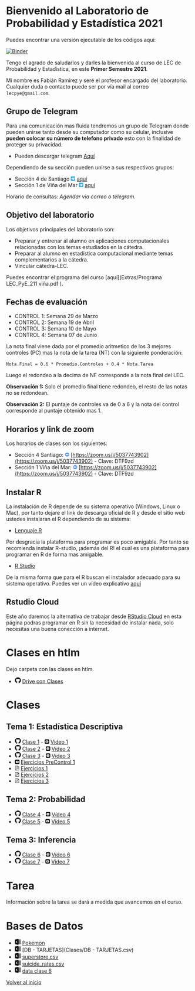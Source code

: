 [//]: <> (LECPYE2021-1)
# Bienvenido al Laboratorio de Probabilidad y Estadística 2021

Puedes encontrar una versión ejecutable de los códigos aquí:

[![Binder](https://mybinder.org/badge_logo.svg)](https://mybinder.org/v2/gh/fabimath/LEC-PYE/master?urlpath=lab)

Tengo el agrado de saludarlos y darles la bienvenida al curso de LEC de Probabilidad y Estadística, en este **Primer Semestre 2021**.

Mi nombre es Fabián Ramírez y seré el profesor encargado del laboratorio. Cualquier duda o contacto puede ser por vía mail al correo `lecpye@gmail.com`.

## Grupo de Telegram

Para una comunicación mas fluida tendremos un grupo de Telegram donde pueden unirse tanto desde su computador como su celular, inclusive **pueden colocar su número de telefono privado** esto con la finalidad de proteger su privacidad.
* Pueden descargar telegram [Aquí](https://desktop.telegram.org/)

Dependiendo de su sección pueden unirse a sus respectivos grupos:
*  Sección 4 de Santiago <img src="telegram_logo.svg" alt="drawing" width="12"/> [aquí](https://t.me/joinchat/NIE_k2TmbA1mMWYx)
*  Sección 1 de Viña del Mar <img src="telegram_logo.svg" alt="drawing" width="12"/> [aquí](https://t.me/joinchat/DC4t-62FlUcwY2Vh)

Horario de consultas: _Agendar via correo o telegram._

## Objetivo del laboratorio

Los objetivos principales del laboratorio son:
* Preparar y entrenar al alumno en aplicaciones computacionales relacionadas con los temas estudiados en la cátedra.
* Preparar al alumno en estadística computacional mediante temas complementarios a la cátedra.
* Vincular cátedra-LEC.

Puedes encontrar el programa del curso [aquí](Extras/Programa LEC_PyE_211 viña.pdf ).

## Fechas de evaluación

* CONTROL 1: Semana 29 de Marzo
* CONTROL 2: Semana 19 de Abril
* CONTROL 3: Semana 10 de Mayo 
* CONTROL 4: Semana 07 de Junio

La nota final viene dada por el promedio aritmetico de los 3 mejores controles (PC) mas la nota de la tarea (NT) con la siguiente ponderación:

~~~
Nota.Final = 0.6 * Promedio.Controles + 0.4 * Nota.Tarea
~~~

Luego el redondeo a la decima de NF corresponde a la nota final del LEC.

**Observación 1:** Solo el promedio final tiene redondeo, el resto de las notas no se redondean.

**Observación 2:** El puntaje de controles va de 0 a 6 y la nota del control corresponde al puntaje obtenido mas 1. 

## Horarios y link de zoom
Los horarios de clases son los siguientes:
* Sección 4 Santiago:  <img src="zoom_logo.svg" alt="drawing" width="12"/> [https://zoom.us/j/5037743902](https://zoom.us/j/5037743902) - Clave: DTF9zd
* Sección 1 Viña del Mar:  <img src="zoom_logo.svg" alt="drawing" width="12"/> [https://zoom.us/j/5037743902](https://zoom.us/j/5037743902) - Clave: DTF9zd

## Instalar R

La instalación de R depende de su sistema operativo (Windows, Linux o Mac), por tanto dejare el link de descarga oficial de R y desde el sitio web ustedes instalaran el R dependiendo de su sistema:

* [Lenguaje R](https://cran.dcc.uchile.cl/)

Por desgracia la plataforma para programar es poco amigable. Por tanto se recomienda instalar R-studio, ¡además del R! el cual es una plataforma para programar en R de forma mas amigable.

* [R Studio](https://rstudio.com/products/rstudio/download/)

De la misma forma que para el R buscan el instalador adecuado para su sistema operativo. Puedes ver un vídeo explicativo [aquí](Extras/R_video.mp4)

## Rstudio Cloud

Este año daremos la alternativa de trabajar desde [RStudio Cloud](https://rstudio.cloud/) en esta página podras programar en R sin la necesidad de instalar nada, solo necesitas una buena conección a internet.
# Clases en htlm
Dejo carpeta con las clases en htlm.
* <img src="git_logo.svg" alt="drawing" width="16"/> [Drive con Clases](https://drive.google.com/open?id=1V0XEcTFD0pKAWAqEmWghPJboyOw6tBVN&authuser=fabian.ramirez%40sansano.usm.cl&usp=drive_fs)
# Clases
## Tema 1: Estadística Descriptiva
* <img src="git_logo.svg" alt="drawing" width="16"/> [Clase 1](https://github.com/Fabimath/LEC2021-1/blob/master/Clases/Clase_01.ipynb) - <img src="yt_logo.svg" alt="drawing" width="12"/> [Vídeo 1](https://youtu.be/UKTaUkKN_mQ) 
* <img src="git_logo.svg" alt="drawing" width="16"/> [Clase 2](https://github.com/Fabimath/LEC2021-1/blob/master/Clases/Clase_02.ipynb) - <img src="yt_logo.svg" alt="drawing" width="12"/> [Vídeo 2](https://youtu.be/TlzD6NUfWs0)
* <img src="git_logo.svg" alt="drawing" width="16"/> [Clase 3](https://github.com/Fabimath/LEC2021-1/blob/master/Clases/Clase_03.ipynb) - <img src="yt_logo.svg" alt="drawing" width="12"/> [Vídeo 3](https://youtu.be/W7krZq0AgFw) 
* <img src="yt_logo.svg" alt="drawing" width="12"/> [Ejercicios PreControl 1](https://youtu.be/aTxp1__I5_o)
* <img src="pdf_logo.svg" alt="drawing" width="12"/> [Ejercicios 1](https://github.com/Fabimath/LEC-PYE/blob/master/Clases/Ejercicios_1.ipynb)
* <img src="pdf_logo.svg" alt="drawing" width="12"/> [Ejercicios 2](Clases/Ejercicios_2.pdf)
* <img src="pdf_logo.svg" alt="drawing" width="12"/> [Ejercicios 3](https://github.com/Fabimath/LEC-PYE/blob/master/Clases/Ejercicios_3.ipynb)

## Tema 2: Probabilidad
* <img src="git_logo.svg" alt="drawing" width="16"/> [Clase 4](https://github.com/Fabimath/LEC2021-1/blob/master/Clases/Clase_04.ipynb) - <img src="yt_logo.svg" alt="drawing" width="12"/> [Vídeo 4](https://youtu.be/EKuOfj8sLEs)
* <img src="git_logo.svg" alt="drawing" width="16"/> [Clase 5](https://github.com/Fabimath/LEC2021-1/blob/master/Clases/Clase_05.ipynb) - <img src="yt_logo.svg" alt="drawing" width="12"/> [Vídeo 5](https://youtu.be/zRjiqfvHPvA)  

## Tema 3: Inferencia
* <img src="git_logo.svg" alt="drawing" width="16"/> [Clase 6](https://github.com/Fabimath/LEC2021-1/blob/master/Clases/Clase_06.ipynb) - <img src="yt_logo.svg" alt="drawing" width="12"/> [Vídeo 6](https://youtu.be/Tm1MwCZ0Sm0)
* <img src="git_logo.svg" alt="drawing" width="16"/> [Clase 7](https://github.com/Fabimath/LEC2021-1/blob/master/Clases/Clase_07.ipynb) - <img src="yt_logo.svg" alt="drawing" width="12"/> [Vídeo 7]()

# Tarea

Información sobre la tarea se dará a medida que avancemos en el curso.

# Bases de Datos

* <img src="excel_logo.svg" alt="drawing" width="16"/> [Pokemon](Clases/pokemon.csv)
* <img src="excel_logo.svg" alt="drawing" width="16"/> [DB - TARJETAS](Clases/DB - TARJETAS.csv)
* <img src="excel_logo.svg" alt="drawing" width="16"/> [superstore.csv](Clases/superstore.csv)
* <img src="excel_logo.svg" alt="drawing" width="16"/> [suicide_rates.csv](https://drive.google.com/open?id=1WNtnB037ooONWxH5dNk01jCMl9ffn-ya&authuser=fabian.ramirez%40sansano.usm.cl&usp=drive_fs)
* <img src="excel_logo.svg" alt="drawing" width="16"/> [data clase 6](https://drive.google.com/open?id=1WqQ8WXn-ZNqL9CbVgGK1nVaW9L-2Oco4&authuser=fabian.ramirez%40sansano.usm.cl&usp=drive_fs)


[Volver al inicio](https://fabimath.github.io/Fabimath/)
